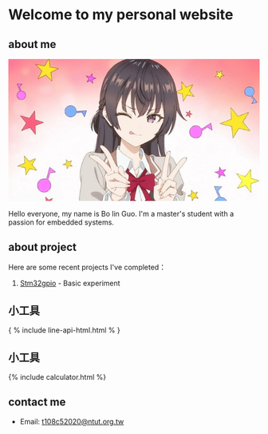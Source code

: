 
# Welcome to my personal website

## about me
![頭貼](assets\images\a.jpg)

Hello everyone, my name is Bo lin Guo. I'm a master's student with a passion for embedded systems.

## about project

Here are some recent projects I've completed：

1. [Stm32gpio](https://medium.com/%E9%96%B1%E7%9B%8A%E5%A6%82%E7%BE%8E/stm32-04-gpio-input-6ff2d6478aa) - Basic experiment
## 小工具
{ % include line-api-html.html % }

## 小工具

{% include calculator.html %}
## contact me
- Email: t108c52020@ntut.org.tw

